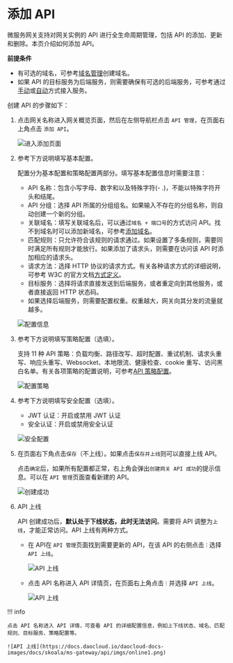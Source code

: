 # 添加 API

微服务网关支持对网关实例的 API 进行全生命周期管理，包括 API 的添加、更新和删除。本页介绍如何添加 API。

**前提条件**

- 有可选的域名，可参考[域名管理](../domain/add-domain.md)创建域名。
- 如果 API 的目标服务为后端服务，则需要确保有可选的后端服务，可参考通过[手动](../service/manual-integrate.md)或[自动](../service/auto-manage.md)方式接入服务。

创建 API 的步骤如下：

1. 点击网关名称进入网关概览页面，然后在左侧导航栏点击 `API 管理`，在页面右上角点击 `添加 API`。

    ![进入添加页面](https://docs.daocloud.io/daocloud-docs-images/docs/skoala/ms-gateway/api/imgs/add-api-01.png)

2. 参考下方说明填写基本配置。

    配置分为基本配置和策略配置两部分。填写基本配置信息时需要注意：

    - API 名称：包含小写字母、数字和以及特殊字符(- .)，不能以特殊字符开头和结尾。
    - API 分组：选择 API 所属的分组组名。如果输入不存在的分组名称，则自动创建一个新的分组。
    - 关联域名：填写关联域名后，可以通过`域名 + 端口号`的方式访问 API。找不到域名时可以添加新域名，可参考[添加域名](../domain/add-domain.md)。
    - 匹配规则：只允许符合该规则的请求通过。如果设置了多条规则，需要同时满足所有规则才能放行。如果添加了请求头，则需要在访问该 API 时添加相应的请求头。
    - 请求方法：选择 HTTP 协议的请求方式。有关各种请求方式的详细说明，可参考 W3C 的官方文档[方式定义](https://www.rfc-editor.org/rfc/rfc9110.html#name-method-definitions)。
    - 目标服务：选择将请求直接发送到后端服务，或者重定向到其他服务，或者直接返回 HTTP 状态码。
    - 如果选择后端服务，则需要配置权重。权重越大，网关向其分发的流量就越多。

    ![配置信息](https://docs.daocloud.io/daocloud-docs-images/docs/skoala/ms-gateway/api/imgs/config.png)

3. 参考下方说明填写策略配置（选填）。

    支持 11 种 API 策略：负载均衡、路径改写、超时配置、重试机制、请求头重写、响应头重写、Websocket、本地限流、健康检查、cookie 重写、访问黑白名单。有关各项策略的配置说明，可参考[API 策略配置](api-policy.md)。

    ![配置策略](https://docs.daocloud.io/daocloud-docs-images/docs/skoala/ms-gateway/api/imgs/policy01.png)

4. 参考下方说明填写安全配置（选填）。

    - JWT 认证：开启或禁用 JWT 认证
    - 安全认证：开启或禁用安全认证

    ![安全配置](https://docs.daocloud.io/daocloud-docs-images/docs/skoala/ms-gateway/api/imgs/policy02.png)

5. 在页面右下角点击`保存`（不上线）。如果点击`保存并上线`则可以直接上线 API。

    点击`确定`后，如果所有配置都正常，右上角会弹出`创建网关 API 成功`的提示信息。可以在 `API 管理`页面查看新建的 API。

    ![创建成功](https://docs.daocloud.io/daocloud-docs-images/docs/skoala/ms-gateway/api/imgs/result.png)

6. API 上线

    API 创建成功后，**默认处于下线状态，此时无法访问**。需要将 API 调整为`上线`，才能正常访问。API 上线有两种方式。

    - 在 API在 `API 管理`页面找到需要更新的 API，在该 API 的右侧点击 `ⵗ` 选择 `API 上线`。

        ![API 上线](https://docs.daocloud.io/daocloud-docs-images/docs/skoala/ms-gateway/api/imgs/online.png)

    - 点击 API 名称进入 API 详情页，在页面右上角点击 `ⵗ` 并选择 `API 上线`。

        ![API 上线](https://docs.daocloud.io/daocloud-docs-images/docs/skoala/ms-gateway/api/imgs/online1.png)

!!! info

    点击 API 名称进入 API 详情，可查看 API 的详细配置信息，例如上下线状态、域名、匹配规则、目标服务、策略配置等。

    ![API 上线](https://docs.daocloud.io/daocloud-docs-images/docs/skoala/ms-gateway/api/imgs/online1.png)
